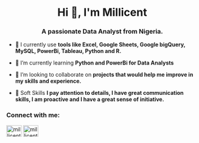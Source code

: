 <h1 align="center">Hi 👋, I'm Millicent</h1>
<h3 align="center">A passionate Data Analyst from Nigeria.</h3>

- 🔭 I currently use **tools like Excel, Google Sheets, Google bigQuery, MySQL, PowerBi, Tableau, Python and R.**

- 🌱 I’m currently learning **Python and PowerBi for Data Analysts**

- 👯 I’m looking to collaborate on **projects that would help me improve in my skills and experience.**

- 🤝 Soft Skills **I pay attention to details, I have great communication skills, I am proactive and I have a great sense of initiative.**

<h3 align="left">Connect with me:</h3>
<p align="left">
<a href="https://twitter.com/millicentlily" target="blank"><img align="center" src="https://raw.githubusercontent.com/rahuldkjain/github-profile-readme-generator/master/src/images/icons/Social/twitter.svg" alt="millicentlily" height="30" width="40" /></a>
<a href="https://linkedin.com/in/millicent ofobuike" target="blank"><img align="center" src="https://raw.githubusercontent.com/rahuldkjain/github-profile-readme-generator/master/src/images/icons/Social/linked-in-alt.svg" alt="millicent ofobuike" height="30" width="40" /></a>
</p>
